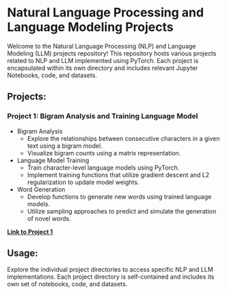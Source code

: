 # Natural Language Processing and Language Modeling Projects

Welcome to the Natural Language Processing (NLP) and Language Modeling (LLM) projects repository! This repository hosts various projects related to NLP and LLM implemented using PyTorch. Each project is encapsulated within its own directory and includes relevant Jupyter Notebooks, code, and datasets.

## Projects:

### Project 1: Bigram Analysis and Training Language Model
- Bigram Analysis
    - Explore the relationships between consecutive characters in a given text using a bigram model.
    - Visualize bigram counts using a matrix representation.
- Language Model Training
    - Train character-level language models using PyTorch.
    - Implement training functions that utilize gradient descent and L2 regularization to update model weights.
- Word Generation
    - Develop functions to generate new words using trained language models.
    - Utilize sampling approaches to predict and simulate the generation of novel words.

**[Link to Project 1](https://github.com/talalatef/NLP-Training-FineTune-Models/tree/main/Bigram%20Analysis%20and%20Training%20Language%20Model)**

## Usage:

Explore the individual project directories to access specific NLP and LLM implementations. Each project directory is self-contained and includes its own set of notebooks, code, and datasets.


